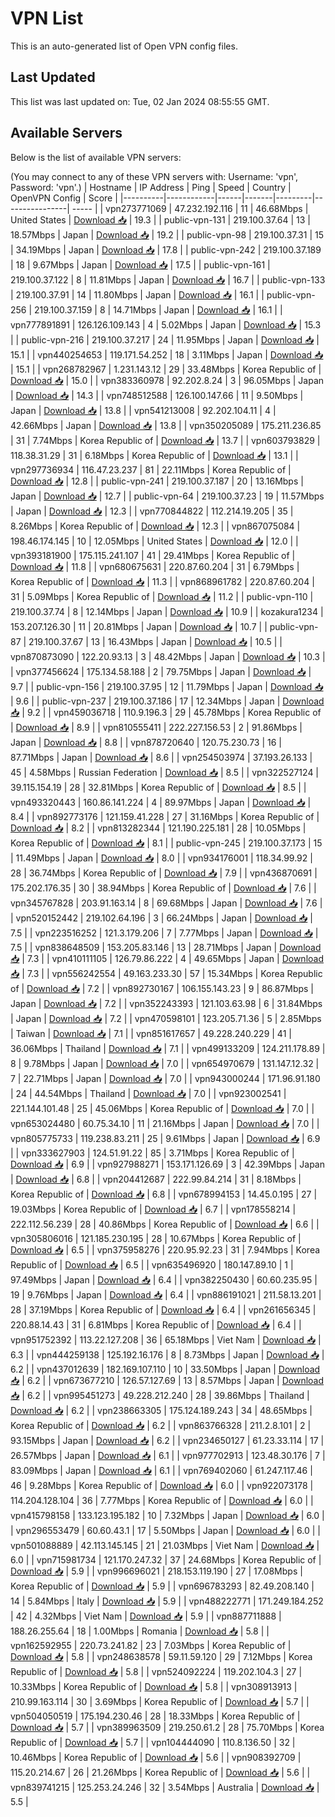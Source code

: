 # VPN List

This is an auto-generated list of Open VPN config files.

## Last Updated

This list was last updated on: Tue, 02 Jan 2024 08:55:55 GMT.

## Available Servers

Below is the list of available VPN servers:

(You may connect to any of these VPN servers with: Username: 'vpn', Password: 'vpn'.)
| Hostname | IP Address | Ping | Speed | Country | OpenVPN Config | Score |
|----------|------------|------|-------|---------|----------------| ----- |
| vpn273771069 | 47.232.192.116 | 11 | 46.68Mbps | United States | [Download 📥](./configs/server_0_US.ovpn) | 19.3 |
| public-vpn-131 | 219.100.37.64 | 13 | 18.57Mbps | Japan | [Download 📥](./configs/server_1_JP.ovpn) | 19.2 |
| public-vpn-98 | 219.100.37.31 | 15 | 34.19Mbps | Japan | [Download 📥](./configs/server_2_JP.ovpn) | 17.8 |
| public-vpn-242 | 219.100.37.189 | 18 | 9.67Mbps | Japan | [Download 📥](./configs/server_3_JP.ovpn) | 17.5 |
| public-vpn-161 | 219.100.37.122 | 8 | 11.81Mbps | Japan | [Download 📥](./configs/server_4_JP.ovpn) | 16.7 |
| public-vpn-133 | 219.100.37.91 | 14 | 11.80Mbps | Japan | [Download 📥](./configs/server_5_JP.ovpn) | 16.1 |
| public-vpn-256 | 219.100.37.159 | 8 | 14.71Mbps | Japan | [Download 📥](./configs/server_6_JP.ovpn) | 16.1 |
| vpn777891891 | 126.126.109.143 | 4 | 5.02Mbps | Japan | [Download 📥](./configs/server_7_JP.ovpn) | 15.3 |
| public-vpn-216 | 219.100.37.217 | 24 | 11.95Mbps | Japan | [Download 📥](./configs/server_8_JP.ovpn) | 15.1 |
| vpn440254653 | 119.171.54.252 | 18 | 3.11Mbps | Japan | [Download 📥](./configs/server_9_JP.ovpn) | 15.1 |
| vpn268782967 | 1.231.143.12 | 29 | 33.48Mbps | Korea Republic of | [Download 📥](./configs/server_10_KR.ovpn) | 15.0 |
| vpn383360978 | 92.202.8.24 | 3 | 96.05Mbps | Japan | [Download 📥](./configs/server_11_JP.ovpn) | 14.3 |
| vpn748512588 | 126.100.147.66 | 11 | 9.50Mbps | Japan | [Download 📥](./configs/server_12_JP.ovpn) | 13.8 |
| vpn541213008 | 92.202.104.11 | 4 | 42.66Mbps | Japan | [Download 📥](./configs/server_13_JP.ovpn) | 13.8 |
| vpn350205089 | 175.211.236.85 | 31 | 7.74Mbps | Korea Republic of | [Download 📥](./configs/server_14_KR.ovpn) | 13.7 |
| vpn603793829 | 118.38.31.29 | 31 | 6.18Mbps | Korea Republic of | [Download 📥](./configs/server_15_KR.ovpn) | 13.1 |
| vpn297736934 | 116.47.23.237 | 81 | 22.11Mbps | Korea Republic of | [Download 📥](./configs/server_16_KR.ovpn) | 12.8 |
| public-vpn-241 | 219.100.37.187 | 20 | 13.16Mbps | Japan | [Download 📥](./configs/server_17_JP.ovpn) | 12.7 |
| public-vpn-64 | 219.100.37.23 | 19 | 11.57Mbps | Japan | [Download 📥](./configs/server_18_JP.ovpn) | 12.3 |
| vpn770844822 | 112.214.19.205 | 35 | 8.26Mbps | Korea Republic of | [Download 📥](./configs/server_19_KR.ovpn) | 12.3 |
| vpn867075084 | 198.46.174.145 | 10 | 12.05Mbps | United States | [Download 📥](./configs/server_20_US.ovpn) | 12.0 |
| vpn393181900 | 175.115.241.107 | 41 | 29.41Mbps | Korea Republic of | [Download 📥](./configs/server_21_KR.ovpn) | 11.8 |
| vpn680675631 | 220.87.60.204 | 31 | 6.79Mbps | Korea Republic of | [Download 📥](./configs/server_22_KR.ovpn) | 11.3 |
| vpn868961782 | 220.87.60.204 | 31 | 5.09Mbps | Korea Republic of | [Download 📥](./configs/server_23_KR.ovpn) | 11.2 |
| public-vpn-110 | 219.100.37.74 | 8 | 12.14Mbps | Japan | [Download 📥](./configs/server_24_JP.ovpn) | 10.9 |
| kozakura1234 | 153.207.126.30 | 11 | 20.81Mbps | Japan | [Download 📥](./configs/server_25_JP.ovpn) | 10.7 |
| public-vpn-87 | 219.100.37.67 | 13 | 16.43Mbps | Japan | [Download 📥](./configs/server_26_JP.ovpn) | 10.5 |
| vpn870873090 | 122.20.93.13 | 3 | 48.42Mbps | Japan | [Download 📥](./configs/server_27_JP.ovpn) | 10.3 |
| vpn377456624 | 175.134.58.188 | 2 | 79.75Mbps | Japan | [Download 📥](./configs/server_28_JP.ovpn) | 9.7 |
| public-vpn-156 | 219.100.37.95 | 12 | 11.79Mbps | Japan | [Download 📥](./configs/server_29_JP.ovpn) | 9.6 |
| public-vpn-237 | 219.100.37.186 | 17 | 12.34Mbps | Japan | [Download 📥](./configs/server_30_JP.ovpn) | 9.2 |
| vpn459036718 | 110.9.196.3 | 29 | 45.78Mbps | Korea Republic of | [Download 📥](./configs/server_31_KR.ovpn) | 8.9 |
| vpn810555411 | 222.227.156.53 | 2 | 91.86Mbps | Japan | [Download 📥](./configs/server_32_JP.ovpn) | 8.8 |
| vpn878720640 | 120.75.230.73 | 16 | 87.71Mbps | Japan | [Download 📥](./configs/server_33_JP.ovpn) | 8.6 |
| vpn254503974 | 37.193.26.133 | 45 | 4.58Mbps | Russian Federation | [Download 📥](./configs/server_34_RU.ovpn) | 8.5 |
| vpn322527124 | 39.115.154.19 | 28 | 32.81Mbps | Korea Republic of | [Download 📥](./configs/server_35_KR.ovpn) | 8.5 |
| vpn493320443 | 160.86.141.224 | 4 | 89.97Mbps | Japan | [Download 📥](./configs/server_36_JP.ovpn) | 8.4 |
| vpn892773176 | 121.159.41.228 | 27 | 31.16Mbps | Korea Republic of | [Download 📥](./configs/server_37_KR.ovpn) | 8.2 |
| vpn813282344 | 121.190.225.181 | 28 | 10.05Mbps | Korea Republic of | [Download 📥](./configs/server_38_KR.ovpn) | 8.1 |
| public-vpn-245 | 219.100.37.173 | 15 | 11.49Mbps | Japan | [Download 📥](./configs/server_39_JP.ovpn) | 8.0 |
| vpn934176001 | 118.34.99.92 | 28 | 36.74Mbps | Korea Republic of | [Download 📥](./configs/server_40_KR.ovpn) | 7.9 |
| vpn436870691 | 175.202.176.35 | 30 | 38.94Mbps | Korea Republic of | [Download 📥](./configs/server_41_KR.ovpn) | 7.6 |
| vpn345767828 | 203.91.163.14 | 8 | 69.68Mbps | Japan | [Download 📥](./configs/server_42_JP.ovpn) | 7.6 |
| vpn520152442 | 219.102.64.196 | 3 | 66.24Mbps | Japan | [Download 📥](./configs/server_43_JP.ovpn) | 7.5 |
| vpn223516252 | 121.3.179.206 | 7 | 7.77Mbps | Japan | [Download 📥](./configs/server_44_JP.ovpn) | 7.5 |
| vpn838648509 | 153.205.83.146 | 13 | 28.71Mbps | Japan | [Download 📥](./configs/server_45_JP.ovpn) | 7.3 |
| vpn410111105 | 126.79.86.222 | 4 | 49.65Mbps | Japan | [Download 📥](./configs/server_46_JP.ovpn) | 7.3 |
| vpn556242554 | 49.163.233.30 | 57 | 15.34Mbps | Korea Republic of | [Download 📥](./configs/server_47_KR.ovpn) | 7.2 |
| vpn892730167 | 106.155.143.23 | 9 | 86.87Mbps | Japan | [Download 📥](./configs/server_48_JP.ovpn) | 7.2 |
| vpn352243393 | 121.103.63.98 | 6 | 31.84Mbps | Japan | [Download 📥](./configs/server_49_JP.ovpn) | 7.2 |
| vpn470598101 | 123.205.71.36 | 5 | 2.85Mbps | Taiwan | [Download 📥](./configs/server_50_TW.ovpn) | 7.1 |
| vpn851617657 | 49.228.240.229 | 41 | 36.06Mbps | Thailand | [Download 📥](./configs/server_51_TH.ovpn) | 7.1 |
| vpn499133209 | 124.211.178.89 | 8 | 9.78Mbps | Japan | [Download 📥](./configs/server_52_JP.ovpn) | 7.0 |
| vpn654970679 | 131.147.12.32 | 7 | 22.71Mbps | Japan | [Download 📥](./configs/server_53_JP.ovpn) | 7.0 |
| vpn943000244 | 171.96.91.180 | 24 | 44.54Mbps | Thailand | [Download 📥](./configs/server_54_TH.ovpn) | 7.0 |
| vpn923002541 | 221.144.101.48 | 25 | 45.06Mbps | Korea Republic of | [Download 📥](./configs/server_55_KR.ovpn) | 7.0 |
| vpn653024480 | 60.75.34.10 | 11 | 21.16Mbps | Japan | [Download 📥](./configs/server_56_JP.ovpn) | 7.0 |
| vpn805775733 | 119.238.83.211 | 25 | 9.61Mbps | Japan | [Download 📥](./configs/server_57_JP.ovpn) | 6.9 |
| vpn333627903 | 124.51.91.22 | 85 | 3.71Mbps | Korea Republic of | [Download 📥](./configs/server_58_KR.ovpn) | 6.9 |
| vpn927988271 | 153.171.126.69 | 3 | 42.39Mbps | Japan | [Download 📥](./configs/server_59_JP.ovpn) | 6.8 |
| vpn204412687 | 222.99.84.214 | 31 | 8.18Mbps | Korea Republic of | [Download 📥](./configs/server_60_KR.ovpn) | 6.8 |
| vpn678994153 | 14.45.0.195 | 27 | 19.03Mbps | Korea Republic of | [Download 📥](./configs/server_61_KR.ovpn) | 6.7 |
| vpn178558214 | 222.112.56.239 | 28 | 40.86Mbps | Korea Republic of | [Download 📥](./configs/server_62_KR.ovpn) | 6.6 |
| vpn305806016 | 121.185.230.195 | 28 | 10.67Mbps | Korea Republic of | [Download 📥](./configs/server_63_KR.ovpn) | 6.5 |
| vpn375958276 | 220.95.92.23 | 31 | 7.94Mbps | Korea Republic of | [Download 📥](./configs/server_64_KR.ovpn) | 6.5 |
| vpn635496920 | 180.147.89.10 | 1 | 97.49Mbps | Japan | [Download 📥](./configs/server_65_JP.ovpn) | 6.4 |
| vpn382250430 | 60.60.235.95 | 19 | 9.76Mbps | Japan | [Download 📥](./configs/server_66_JP.ovpn) | 6.4 |
| vpn886191021 | 211.58.13.201 | 28 | 37.19Mbps | Korea Republic of | [Download 📥](./configs/server_67_KR.ovpn) | 6.4 |
| vpn261656345 | 220.88.14.43 | 31 | 6.81Mbps | Korea Republic of | [Download 📥](./configs/server_68_KR.ovpn) | 6.4 |
| vpn951752392 | 113.22.127.208 | 36 | 65.18Mbps | Viet Nam | [Download 📥](./configs/server_69_VN.ovpn) | 6.3 |
| vpn444259138 | 125.192.16.176 | 8 | 8.73Mbps | Japan | [Download 📥](./configs/server_70_JP.ovpn) | 6.2 |
| vpn437012639 | 182.169.107.110 | 10 | 33.50Mbps | Japan | [Download 📥](./configs/server_71_JP.ovpn) | 6.2 |
| vpn673677210 | 126.57.127.69 | 13 | 8.57Mbps | Japan | [Download 📥](./configs/server_72_JP.ovpn) | 6.2 |
| vpn995451273 | 49.228.212.240 | 28 | 39.86Mbps | Thailand | [Download 📥](./configs/server_73_TH.ovpn) | 6.2 |
| vpn238663305 | 175.124.189.243 | 34 | 48.65Mbps | Korea Republic of | [Download 📥](./configs/server_74_KR.ovpn) | 6.2 |
| vpn863766328 | 211.2.8.101 | 2 | 93.15Mbps | Japan | [Download 📥](./configs/server_75_JP.ovpn) | 6.2 |
| vpn234650127 | 61.23.33.114 | 17 | 26.57Mbps | Japan | [Download 📥](./configs/server_76_JP.ovpn) | 6.1 |
| vpn977702913 | 123.48.30.176 | 7 | 83.09Mbps | Japan | [Download 📥](./configs/server_77_JP.ovpn) | 6.1 |
| vpn769402060 | 61.247.117.46 | 46 | 9.28Mbps | Korea Republic of | [Download 📥](./configs/server_78_KR.ovpn) | 6.0 |
| vpn922073178 | 114.204.128.104 | 36 | 7.77Mbps | Korea Republic of | [Download 📥](./configs/server_79_KR.ovpn) | 6.0 |
| vpn415798158 | 133.123.195.182 | 10 | 7.32Mbps | Japan | [Download 📥](./configs/server_80_JP.ovpn) | 6.0 |
| vpn296553479 | 60.60.43.1 | 17 | 5.50Mbps | Japan | [Download 📥](./configs/server_81_JP.ovpn) | 6.0 |
| vpn501088889 | 42.113.145.145 | 21 | 21.03Mbps | Viet Nam | [Download 📥](./configs/server_82_VN.ovpn) | 6.0 |
| vpn715981734 | 121.170.247.32 | 37 | 24.68Mbps | Korea Republic of | [Download 📥](./configs/server_83_KR.ovpn) | 5.9 |
| vpn996696021 | 218.153.119.190 | 27 | 17.08Mbps | Korea Republic of | [Download 📥](./configs/server_84_KR.ovpn) | 5.9 |
| vpn696783293 | 82.49.208.140 | 14 | 5.84Mbps | Italy | [Download 📥](./configs/server_85_IT.ovpn) | 5.9 |
| vpn488222771 | 171.249.184.252 | 42 | 4.32Mbps | Viet Nam | [Download 📥](./configs/server_86_VN.ovpn) | 5.9 |
| vpn887711888 | 188.26.255.64 | 18 | 1.00Mbps | Romania | [Download 📥](./configs/server_87_RO.ovpn) | 5.8 |
| vpn162592955 | 220.73.241.82 | 23 | 7.03Mbps | Korea Republic of | [Download 📥](./configs/server_88_KR.ovpn) | 5.8 |
| vpn248638578 | 59.11.59.120 | 29 | 7.12Mbps | Korea Republic of | [Download 📥](./configs/server_89_KR.ovpn) | 5.8 |
| vpn524092224 | 119.202.104.3 | 27 | 10.33Mbps | Korea Republic of | [Download 📥](./configs/server_90_KR.ovpn) | 5.8 |
| vpn308913913 | 210.99.163.114 | 30 | 3.69Mbps | Korea Republic of | [Download 📥](./configs/server_91_KR.ovpn) | 5.7 |
| vpn504050519 | 175.194.230.46 | 28 | 18.33Mbps | Korea Republic of | [Download 📥](./configs/server_92_KR.ovpn) | 5.7 |
| vpn389963509 | 219.250.61.2 | 28 | 75.70Mbps | Korea Republic of | [Download 📥](./configs/server_93_KR.ovpn) | 5.7 |
| vpn104444090 | 110.8.136.50 | 32 | 10.46Mbps | Korea Republic of | [Download 📥](./configs/server_94_KR.ovpn) | 5.6 |
| vpn908392709 | 115.20.214.67 | 26 | 21.26Mbps | Korea Republic of | [Download 📥](./configs/server_95_KR.ovpn) | 5.6 |
| vpn839741215 | 125.253.24.246 | 32 | 3.54Mbps | Australia | [Download 📥](./configs/server_96_AU.ovpn) | 5.5 |
